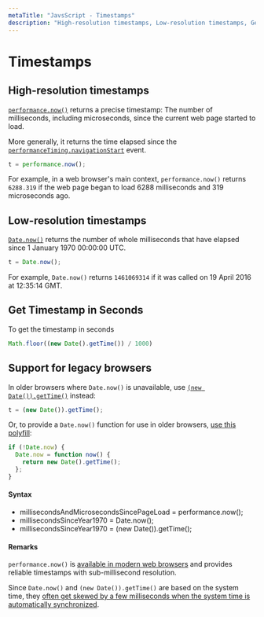 ```yaml
---
metaTitle: "JavsScript - Timestamps"
description: "High-resolution timestamps, Low-resolution timestamps, Get Timestamp in Seconds, Support for legacy browsers"
---
```


# Timestamps



## High-resolution timestamps


[`performance.now()`](https://developer.mozilla.org/en-US/docs/Web/API/Performance/now) returns a precise timestamp: The number of milliseconds, including microseconds, since the current web page started to load.

More generally, it returns the time elapsed since the [`performanceTiming.navigationStart`](https://developer.mozilla.org/en-US/docs/Web/API/PerformanceTiming/navigationStart) event.

```js
t = performance.now();

```

For example, in a web browser's main context, `performance.now()` returns `6288.319` if the web page began to load 6288 milliseconds and 319 microseconds ago.



## Low-resolution timestamps


[`Date.now()`](https://developer.mozilla.org/en-US/docs/Web/JavaScript/Reference/Global_Objects/Date/now) returns the number of whole milliseconds that have elapsed since 1 January 1970 00:00:00 UTC.

```js
t = Date.now();

```

For example, `Date.now()` returns `1461069314` if it was called on 19 April 2016 at 12:35:14 GMT.



## Get Timestamp in Seconds


To get the timestamp in seconds

```js
Math.floor((new Date().getTime()) / 1000)

```



## Support for legacy browsers


In older browsers where `Date.now()` is unavailable, use [`(new Date()).getTime()`](https://developer.mozilla.org/en-US/docs/Web/JavaScript/Reference/Global_Objects/Date/getTime) instead:

```js
t = (new Date()).getTime();

```

Or, to provide a `Date.now()` function for use in older browsers, [use this polyfill](https://developer.mozilla.org/en-US/docs/Web/JavaScript/Reference/Global_Objects/Date/now#Polyfill):

```js
if (!Date.now) {
  Date.now = function now() {
    return new Date().getTime();
  };
}

```



#### Syntax


- millisecondsAndMicrosecondsSincePageLoad = performance.now();
- millisecondsSinceYear1970 = Date.now();
- millisecondsSinceYear1970 = (new Date()).getTime();



#### Remarks


`performance.now()` is [available in modern web browsers](http://caniuse.com/#feat=high-resolution-time) and provides reliable timestamps with sub-millisecond resolution.

Since `Date.now()` and `(new Date()).getTime()` are based on the system time, they [often get skewed by a few milliseconds when the system time is automatically synchronized](http://gent.ilcore.com/2012/06/better-timer-for-javascript.html).

